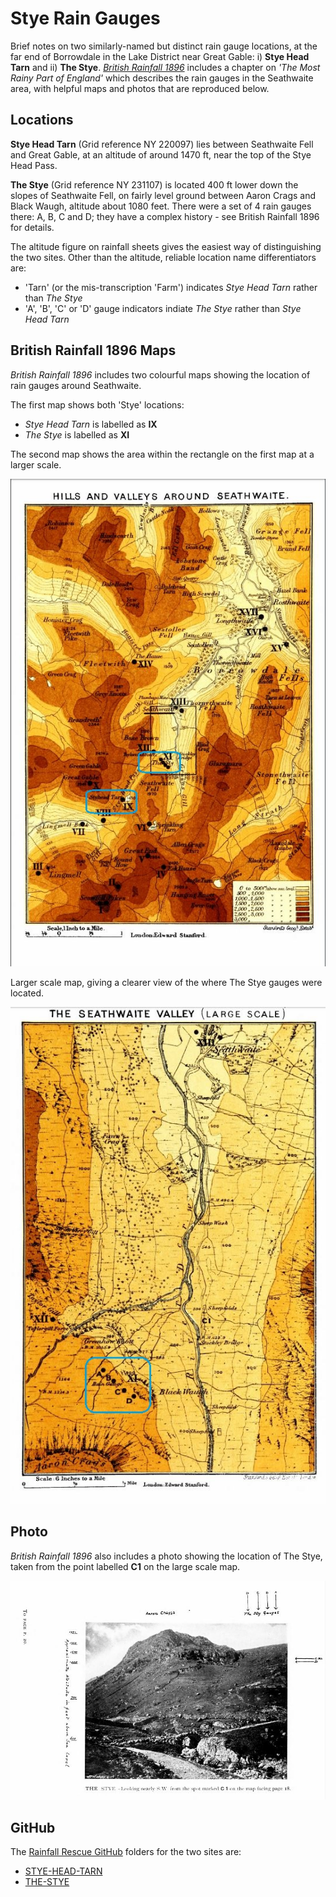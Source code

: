 # Stye Rain Gauges

Brief notes on two similarly-named but distinct rain gauge locations, at the far end of Borrowdale in the Lake District near Great Gable:
i) **Stye Head Tarn** and ii) **The Stye**. 
[*British Rainfall 1896*](https://digital.nmla.metoffice.gov.uk/IO_f636c14a-e573-4787-839e-c0168dcf0dbf/) includes a chapter on *'The Most Rainy Part of England'* which describes the rain gauges in the Seathwaite area, with helpful maps and photos that are reproduced below.

## Locations

**Stye Head Tarn** (Grid reference NY 220097) lies between Seathwaite Fell and Great Gable, at an altitude of around 1470 ft, near the top of the Stye Head Pass.

**The Stye** (Grid reference NY 231107) is located 400 ft lower down the slopes of Seathwaite Fell, on fairly level ground between Aaron Crags and Black Waugh, altitude about 1080 feet. There were a set of 4 rain gauges there: A, B, C and D; they have a complex history - see British Rainfall 1896 for details.

The altitude figure on rainfall sheets gives the easiest way of distinguishing the two sites. Other than the altitude, reliable location name differentiators are:
* 'Tarn' (or the mis-transcription 'Farm') indicates *Stye Head Tarn* rather than *The Stye*
* 'A', 'B', 'C' or 'D' gauge indicators indiate *The Stye* rather than *Stye Head Tarn*

## British Rainfall 1896 Maps

*British Rainfall 1896* includes two colourful maps showing the location of rain gauges around Seathwaite. 

The first map shows both 'Stye' locations:

* *Stye Head Tarn* is labelled as **IX**
* *The Stye* is labelled as **XI**

The second map shows the area within the rectangle on the first map at a larger scale.

![Stye Rain Gauge Map](Stye-Images/BR1896-Seathwaite-Area-Map-Highlighted.JPG)

Larger scale map, giving a clearer view of the where The Stye gauges were located.

![Stye Rain Gauge Large Scale Map](Stye-Images/BR1896-Seathwaite-Area-Map-Large-Scale-Highlighted.JPG)

## Photo

*British Rainfall 1896* also includes a photo showing the location of The Stye, taken from the point labelled **C1** on the large scale map.

![The Stye Photo](Stye-Images/Stye-Photo.JPG)

## GitHub

The [Rainfall Rescue GitHub](https://github.com/ed-hawkins/rainfall-rescue) folders for the two sites are:
* [STYE-HEAD-TARN](https://github.com/ed-hawkins/rainfall-rescue/tree/master/DATA/STYE-HEAD-TARN)
* [THE-STYE](https://github.com/ed-hawkins/rainfall-rescue/tree/master/DATA/THE-STYE)
